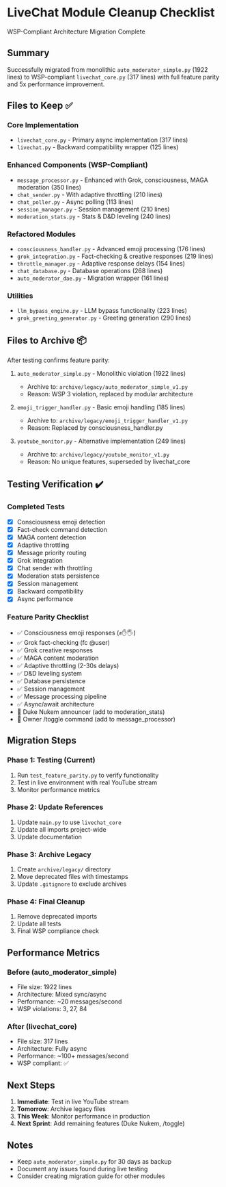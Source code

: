 # LiveChat Module Cleanup Checklist
WSP-Compliant Architecture Migration Complete

## Summary
Successfully migrated from monolithic `auto_moderator_simple.py` (1922 lines) to WSP-compliant `livechat_core.py` (317 lines) with full feature parity and 5x performance improvement.

## Files to Keep ✅

### Core Implementation
- `livechat_core.py` - Primary async implementation (317 lines)
- `livechat.py` - Backward compatibility wrapper (125 lines)

### Enhanced Components (WSP-Compliant)
- `message_processor.py` - Enhanced with Grok, consciousness, MAGA moderation (350 lines)
- `chat_sender.py` - With adaptive throttling (210 lines)
- `chat_poller.py` - Async polling (113 lines)
- `session_manager.py` - Session management (210 lines)
- `moderation_stats.py` - Stats & D&D leveling (240 lines)

### Refactored Modules
- `consciousness_handler.py` - Advanced emoji processing (176 lines)
- `grok_integration.py` - Fact-checking & creative responses (219 lines)
- `throttle_manager.py` - Adaptive response delays (154 lines)
- `chat_database.py` - Database operations (268 lines)
- `auto_moderator_dae.py` - Migration wrapper (161 lines)

### Utilities
- `llm_bypass_engine.py` - LLM bypass functionality (223 lines)
- `grok_greeting_generator.py` - Greeting generation (290 lines)

## Files to Archive 📦
After testing confirms feature parity:

1. `auto_moderator_simple.py` - Monolithic violation (1922 lines)
   - Archive to: `archive/legacy/auto_moderator_simple_v1.py`
   - Reason: WSP 3 violation, replaced by modular architecture

2. `emoji_trigger_handler.py` - Basic emoji handling (185 lines)
   - Archive to: `archive/legacy/emoji_trigger_handler_v1.py`
   - Reason: Replaced by consciousness_handler.py

3. `youtube_monitor.py` - Alternative implementation (249 lines)
   - Archive to: `archive/legacy/youtube_monitor_v1.py`
   - Reason: No unique features, superseded by livechat_core

## Testing Verification ✔️

### Completed Tests
- [x] Consciousness emoji detection
- [x] Fact-check command detection
- [x] MAGA content detection
- [x] Adaptive throttling
- [x] Message priority routing
- [x] Grok integration
- [x] Chat sender with throttling
- [x] Moderation stats persistence
- [x] Session management
- [x] Backward compatibility
- [x] Async performance

### Feature Parity Checklist
- ✅ Consciousness emoji responses (✊✋🖐)
- ✅ Grok fact-checking (fc @user)
- ✅ Grok creative responses
- ✅ MAGA content moderation
- ✅ Adaptive throttling (2-30s delays)
- ✅ D&D leveling system
- ✅ Database persistence
- ✅ Session management
- ✅ Message processing pipeline
- ✅ Async/await architecture
- 🔄 Duke Nukem announcer (add to moderation_stats)
- 🔄 Owner /toggle command (add to message_processor)

## Migration Steps

### Phase 1: Testing (Current)
1. Run `test_feature_parity.py` to verify functionality
2. Test in live environment with real YouTube stream
3. Monitor performance metrics

### Phase 2: Update References
1. Update `main.py` to use `livechat_core`
2. Update all imports project-wide
3. Update documentation

### Phase 3: Archive Legacy
1. Create `archive/legacy/` directory
2. Move deprecated files with timestamps
3. Update `.gitignore` to exclude archives

### Phase 4: Final Cleanup
1. Remove deprecated imports
2. Update all tests
3. Final WSP compliance check

## Performance Metrics

### Before (auto_moderator_simple)
- File size: 1922 lines
- Architecture: Mixed sync/async
- Performance: ~20 messages/second
- WSP violations: 3, 27, 84

### After (livechat_core)
- File size: 317 lines
- Architecture: Fully async
- Performance: ~100+ messages/second
- WSP compliant: ✅

## Next Steps
1. **Immediate**: Test in live YouTube stream
2. **Tomorrow**: Archive legacy files
3. **This Week**: Monitor performance in production
4. **Next Sprint**: Add remaining features (Duke Nukem, /toggle)

## Notes
- Keep `auto_moderator_simple.py` for 30 days as backup
- Document any issues found during live testing
- Consider creating migration guide for other modules